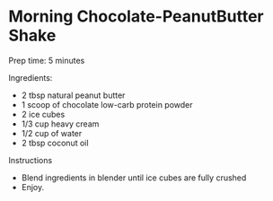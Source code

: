 # Morning Chocolate-PeanutButter Shake

Prep time: 5 minutes

Ingredients:
* 2 tbsp natural peanut butter
* 1 scoop of chocolate low-carb protein powder
* 2 ice cubes
* 1/3 cup heavy cream
* 1/2 cup of water
* 2 tbsp coconut oil

Instructions
* Blend ingredients in blender until ice cubes are fully crushed
* Enjoy.




